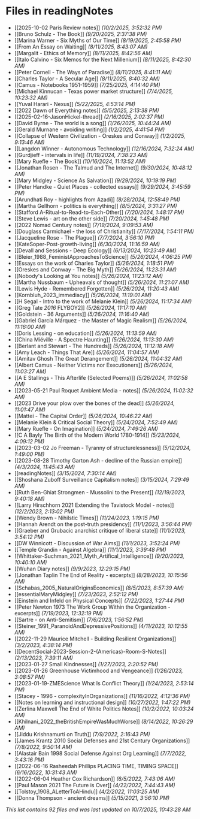 # Files in readingNotes

- [[2025-10-02 Paris Review notes]] *(10/2/2025, 3:52:32 PM)*
- [[Bruno Schulz - The Book]] *(9/20/2025, 2:37:38 PM)*
- [[Marina Warner - Six Myths of Our Time]] *(8/19/2025, 2:45:58 PM)*
- [[From An Essay on Waiting]] *(8/11/2025, 8:43:07 AM)*
- [[Margalit - Ethics of Memory]] *(8/11/2025, 8:42:56 AM)*
- [[Italo Calvino - Six Memos for the Next Millenium]] *(8/11/2025, 8:42:30 AM)*
- [[Peter Cornell - The Ways of Paradise]] *(8/11/2025, 8:41:11 AM)*
- [[Charles Taylor - A Secular Age]] *(8/11/2025, 8:40:32 AM)*
- [[Camus - Notebooks 1951-1959]] *(7/25/2025, 4:14:40 PM)*
- [[Michael Kinnucan - Texas power market structure]] *(7/4/2025, 10:23:32 AM)*
- [[Yuval Harari - Nexus]] *(5/22/2025, 4:53:14 PM)*
- [[2022 Dawn of Everything notes]] *(5/5/2025, 2:13:38 PM)*
- [[2025-02-16-JasonHickel-thread]] *(2/16/2025, 2:02:37 PM)*
- [[David Byrne - The world is a song]] *(1/26/2025, 10:44:24 AM)*
- [[Gerald Murnane - avoiding writing]] *(1/2/2025, 4:41:54 PM)*
- [[Collapse of Western Civilization - Oreskes and Conway]] *(1/2/2025, 9:13:46 AM)*
- [[Langdon Winner - Autonomous Technology]] *(12/16/2024, 7:32:24 AM)*
- [[Gurdjieff - intervals in life]] *(11/19/2024, 7:38:23 AM)*
- [[Mary Ruefle - The Book]] *(10/16/2024, 11:13:52 AM)*
- [[Jonathan Rosen - The Talmud and The Internet]] *(9/30/2024, 10:48:12 AM)*
- [[Mary Midgley - Science As Salvation]] *(9/29/2024, 10:19:19 PM)*
- [[Peter Handke - Quiet Places - collected essays]] *(9/29/2024, 3:45:59 PM)*
- [[Arundhati Roy - highlights from Azadi]] *(8/28/2024, 12:58:49 PM)*
- [[Martha Gellhorn - politics is everything]] *(8/5/2024, 3:31:27 PM)*
- [[Stafford A-Ritual-to-Read-to-Each-Other]] *(7/20/2024, 1:48:17 PM)*
- [[Steve Lewis - art on the other side]] *(7/20/2024, 1:45:48 PM)*
- [[2022 Nomad Century notes]] *(7/19/2024, 9:09:53 AM)*
- [[Douglass Carmichael - the loss of Christianity]] *(7/17/2024, 1:54:11 PM)*
- [[Jacqueline Rose - The Plague]] *(7/7/2024, 3:56:10 PM)*
- [[KateSoper-Post-growth-living]] *(6/30/2024, 11:16:59 AM)*
- [[Devall and Sessions  - Deep Ecology]] *(6/13/2024, 10:23:49 AM)*
- [[Bleier_1988_FeministApproachesToScience]] *(5/26/2024, 4:06:25 PM)*
- [[Essays on the work of Charles Taylor]] *(5/26/2024, 1:18:51 PM)*
- [[Oreskes and Conway - The Big Myth]] *(5/26/2024, 11:23:31 AM)*
- [[Nobody's Looking at You notes]] *(5/26/2024, 11:23:12 AM)*
- [[Martha Nussbaum - Upheavals of thought]] *(5/26/2024, 11:21:07 AM)*
- [[Lewis Hyde - Remembered Forgotten]] *(5/26/2024, 11:20:43 AM)*
- [[Kornbluh_2023_immediacy]] *(5/26/2024, 11:19:01 AM)*
- [[H Segal - Intro to the work of Melanie Klein]] *(5/26/2024, 11:17:34 AM)*
- [[Greg Tate _2016_ FLYBOY2]] *(5/26/2024, 11:17:10 AM)*
- [[Goldstein - 36 Arguments]] *(5/26/2024, 11:16:40 AM)*
- [[Gabriel García Márquez - the Master of Magic Realism]] *(5/26/2024, 11:16:00 AM)*
- [[Doris Lessing - on education]] *(5/26/2024, 11:13:59 AM)*
- [[China Miéville - A Spectre Haunting]] *(5/26/2024, 11:13:30 AM)*
- [[Berlant and Stewart - The Hundreds]] *(5/26/2024, 11:12:18 AM)*
- [[Amy Leach - Things That Are]] *(5/26/2024, 11:04:57 AM)*
- [[Amitav Ghosh The Great Derangement]] *(5/26/2024, 11:04:32 AM)*
- [[Albert Camus - Neither Victims nor Executioners]] *(5/26/2024, 11:03:27 AM)*
- [[A E Stallings - This Afterlife (Selected Poems)]] *(5/26/2024, 11:02:58 AM)*
- [[2023-05-21 Paul Roquet Ambient Media - notes]] *(5/26/2024, 11:02:32 AM)*
- [[2023 Drive your plow over the bones of the dead]] *(5/26/2024, 11:01:47 AM)*
- [[Mattei - The Capital Order]] *(5/26/2024, 10:46:22 AM)*
- [[Melanie Klein & Critical Social Theory]] *(5/24/2024, 7:52:49 AM)*
- [[Mary Ruefle - On Imagination]] *(5/24/2024, 7:49:26 AM)*
- [[C A Bayly The Birth of the Modern World 1780-1914]] *(5/23/2024, 4:09:12 PM)*
- [[2023-03-02 Jo Freeman - Tyranny of structurelessness]] *(5/12/2024, 1:49:00 PM)*
- [[2023-08-28 Timothy Garton Ash - decline of the Russian empire]] *(4/3/2024, 11:45:43 AM)*
- [[readingNotes]] *(3/15/2024, 7:30:14 AM)*
- [[Shoshana Zuboff Surveillance Capitalism notes]] *(3/15/2024, 7:29:49 AM)*
- [[Ruth Ben-Ghiat Strongmen - Mussolini to the Present]] *(12/19/2023, 9:40:18 AM)*
- [[Larry Hirschhorn 2021 Extending the Tavistock Model - notes]] *(12/2/2023, 2:13:02 PM)*
- [[Wendy Brown - Nihilstic Times]] *(11/24/2023, 1:19:15 PM)*
- [[Hannah Arendt on the post-truth presidency]] *(11/1/2023, 3:56:44 PM)*
- [[Graeber and Grubacic anarchist critique of liberal state]] *(11/1/2023, 3:54:12 PM)*
- [[DW Winnicott - Discussion of War Aims]] *(11/1/2023, 3:52:24 PM)*
- [[Temple Grandin - Against Algebra]] *(11/1/2023, 3:39:48 PM)*
- [[Whittaker-Suchman_2021_Myth_Artifical_Intelligence]] *(9/20/2023, 10:40:10 AM)*
- [[Wuhan Diary notes]] *(9/9/2023, 12:29:15 PM)*
- [[Jonathan Taplin The End of Reality - excerpts]] *(8/28/2023, 10:15:56 AM)*
- [[Schabas_2005_NaturalOriginsEconomics]] *(8/5/2023, 8:57:39 AM)*
- [[essentialMaryMidgley]] *(7/23/2023, 2:52:12 PM)*
- [[Einstein and Infeld on Physical Concepts]] *(7/22/2023, 1:27:44 PM)*
- [[Peter Newton 1973 The Work Group Within the Organization - excerpts]] *(7/19/2023, 12:32:19 PM)*
- [[Sartre - on Anti-Semitism]] *(7/6/2023, 1:56:52 PM)*
- [[Steiner_1991_ParanoidAndDepressivePositions]] *(4/11/2023, 10:12:55 AM)*
- [[2022-11-29 Maurice Mitchell - Building Resilient Organizations]] *(3/2/2023, 4:38:14 PM)*
- [[DecentSocial-2023-Session-2-(Americas)-Room-S-Notes]] *(2/13/2023, 7:39:11 AM)*
- [[2023-01-27 Small Kindnesses]] *(1/27/2023, 2:20:52 PM)*
- [[2023-01-26 Greenhouse Victimhood and Vengeance]] *(1/26/2023, 3:08:57 PM)*
- [[2023-01-19-ZMEScience What Is Conflict Theory]] *(1/24/2023, 2:53:14 PM)*
- [[Stacey - 1996 - complexityInOrganizations]] *(11/16/2022, 4:12:36 PM)*
- [[Notes on learning and instructional design]] *(10/27/2022, 1:47:22 PM)*
- [[Zerlina Maxwell The End of White Politics Notes]] *(10/2/2022, 10:03:24 AM)*
- [[Khilnani_2022_theBritishEmpireWasMuchWorse]] *(8/14/2022, 10:26:29 AM)*
- [[Jiddu Krishnamurti on Truth]] *(7/9/2022, 2:16:43 PM)*
- [[James Krantz 2010 Social Defenses and 21st Century Organizations]] *(7/8/2022, 9:50:14 AM)*
- [[Alastair Bain 1998 Social Defense Against Org Learning]] *(7/7/2022, 3:43:16 PM)*
- [[2022-06-16 Rasheedah Phillips PLACING TIME, TIMING SPACE]] *(6/16/2022, 10:31:43 AM)*
- [[2022-06-04 Heather Cox Richardson]] *(6/5/2022, 7:43:06 AM)*
- [[Paul Mason 2021 The Future is Over]] *(4/22/2022, 7:44:43 AM)*
- [[Tolstoy_1908_ALetterToAHindu]] *(4/2/2022, 11:03:25 AM)*
- [[Donna Thompson - ancient dreams]] *(5/15/2021, 3:56:10 PM)*

*This list contains 92 files and was last updated on 10/7/2025, 10:43:28 AM*